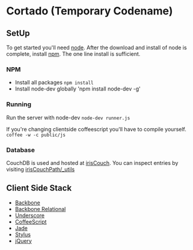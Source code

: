 # Cortado (Temporary Codename)

## SetUp
To get started you'll need [node](http://nodejs.org). After the download and install of node is complete, install [npm](http://npmjs.org/). The one line install is sufficient.

### NPM
* Install all packages `npm install`
* Install node-dev globally 'npm install node-dev -g'

### Running
Run the server with node-dev
`node-dev runner.js`

If you're changing clientside coffeescript you'll have to compile yourself.
`coffee -w -c public/js`

### Database
CouchDB is used and hosted at [irisCouch](http://cremalab.iriscouch.com/). You can inspect entries by visiting [irisCouchPath/_utils](http://cremalab.iriscouch.com/_utils/)

## Client Side Stack
* [Backbone](http://documentcloud.github.com/backbone/)
* [Backbone Relational](http://documentcloud.github.com/underscore/)
* [Underscore](https://github.com/PaulUithol/Backbone-relational)
* [CoffeeScript](http://coffeescript.org/)
* [Jade](http://jade-lang.com/)
* [Stylus](http://learnboost.github.com/stylus/)
* [jQuery](http://jquery.com/)